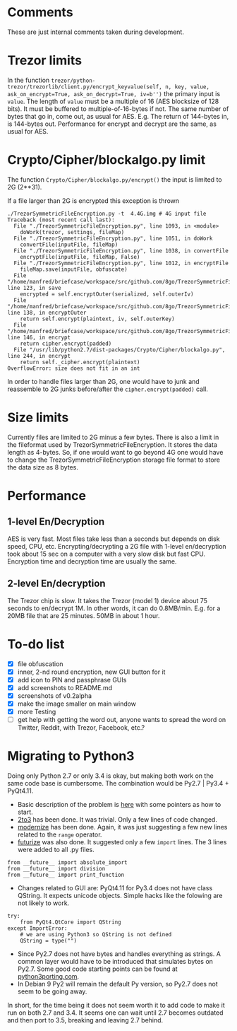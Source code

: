 # Comments

These are just internal comments taken during development.

# Trezor limits

In the function `trezor/python-trezor/trezorlib/client.py/encrypt_keyvalue(self, n, key, value, ask_on_encrypt=True, ask_on_decrypt=True, iv=b'')`
the primary input is `value`. The length of `value` must be a multiple of 16
(AES blocksize of 128 bits). It must be buffered to multiple-of-16-bytes if not.
The same number of bytes that go in, come out, as usual for AES.
E.g. The return of 144-bytes in, is 144-bytes out.
Performance for encrypt and decrypt are the same, as usual for AES.

# Crypto/Cipher/blockalgo.py limit

The function `Crypto/Cipher/blockalgo.py/encrypt()` the input is limited to 2G (2**31).

If a file larger than 2G is encrypted this exception is thrown
```
./TrezorSymmetricFileEncryption.py -t  4.4G.img # 4G input file
Traceback (most recent call last):
  File "./TrezorSymmetricFileEncryption.py", line 1093, in <module>
    doWork(trezor, settings, fileMap)
  File "./TrezorSymmetricFileEncryption.py", line 1051, in doWork
    convertFile(inputFile, fileMap)
  File "./TrezorSymmetricFileEncryption.py", line 1038, in convertFile
    encryptFile(inputFile, fileMap, False)
  File "./TrezorSymmetricFileEncryption.py", line 1012, in encryptFile
    fileMap.save(inputFile, obfuscate)
  File "/home/manfred/briefcase/workspace/src/github.com/8go/TrezorSymmetricFileEncryption/file_map.py", line 123, in save
    encrypted = self.encryptOuter(serialized, self.outerIv)
  File "/home/manfred/briefcase/workspace/src/github.com/8go/TrezorSymmetricFileEncryption/file_map.py", line 138, in encryptOuter
    return self.encrypt(plaintext, iv, self.outerKey)
  File "/home/manfred/briefcase/workspace/src/github.com/8go/TrezorSymmetricFileEncryption/file_map.py", line 146, in encrypt
    return cipher.encrypt(padded)
  File "/usr/lib/python2.7/dist-packages/Crypto/Cipher/blockalgo.py", line 244, in encrypt
    return self._cipher.encrypt(plaintext)
OverflowError: size does not fit in an int
```

In order to handle files larger than 2G, one would have to junk and reassemble to 2G junks before/after the `cipher.encrypt(padded)` call.

# Size limits

Currently files are limited to 2G minus a few bytes.
There is also a limit in the fileformat used by TrezorSymmetricFileEncryption.
It stores the data length as 4-bytes. So, if one would want to go beyond 4G one
would have to change the TrezorSymmetricFileEncryption storage file format
to store the data size as 8 bytes.

# Performance

## 1-level En/Decryption

AES is very fast.
Most files take less than a seconds but depends on disk speed, CPU, etc.
Encrypting/decrypting a 2G file with 1-level en/decryption took about 15 sec on a computer with a very slow disk but fast CPU.
Encryption time and decryption time are usually the same.

## 2-level En/decryption

The Trezor chip is slow. It takes the Trezor (model 1) device about  75 seconds to en/decrypt 1M. In other words, it can do 0.8MB/min. E.g. for a 20MB file that are 25 minutes.
50MB in about 1 hour.

# To-do list

- [x] file obfuscation
- [x] inner, 2-nd round encryption, new GUI button for it
- [x] add icon to PIN and passphrase GUIs
- [x] add screenshots to README.md
- [x] screenshots of v0.2alpha
- [x] make the image smaller on main window
- [x] more Testing
- [ ] get help with getting the word out, anyone wants to spread the word on Twitter, Reddit, with Trezor, Facebook, etc.?

# Migrating to Python3

Doing only Python 2.7 or only 3.4 is okay, but making both work on the same code base is cumbersome.
The combination would be Py2.7 | Py3.4 + PyQt4.11.

* Basic description of the problem is [here](https://docs.python.org/3/howto/pyporting.html) with some pointers as how to start.
* [2to3](https://docs.python.org/3/library/2to3.html) has been done. It was trivial. Only a few lines of code changed.
* [modernize](https://python-modernize.readthedocs.io/en/latest/) has been done. Again, it was just suggesting a few new lines related to the `range` operator.
* [futurize](http://python-future.org/automatic_conversion.html) was also done. It suggested only a few `import` lines. The 3 lines were added to all .py files.
```
from __future__ import absolute_import
from __future__ import division
from __future__ import print_function
```
* Changes related to GUI are:
PyQt4.11 for Py3.4 does not have class QString. It expects unicode objects. Simple hacks like
the folowing are not likely to work.
```
try:
    from PyQt4.QtCore import QString
except ImportError:
    # we are using Python3 so QString is not defined
    QString = type("")
```
* Since Py2.7 does not have bytes and handles everything as strings. A common layer would have to be introduced
that simulates bytes on Py2.7. Some good code starting points can be found at
[python3porting.com](http://python3porting.com/problems.html#bytes-strings-and-unicode).
* In Debian 9 Py2 will remain the default Py version, so Py2.7 does not seem to be going away.

In short, for the time being it does not seem worth it to add code to make it run on both 2.7 and 3.4.
It seems one can wait until 2.7 becomes outdated and then port to 3.5, breaking and leaving 2.7 behind.
